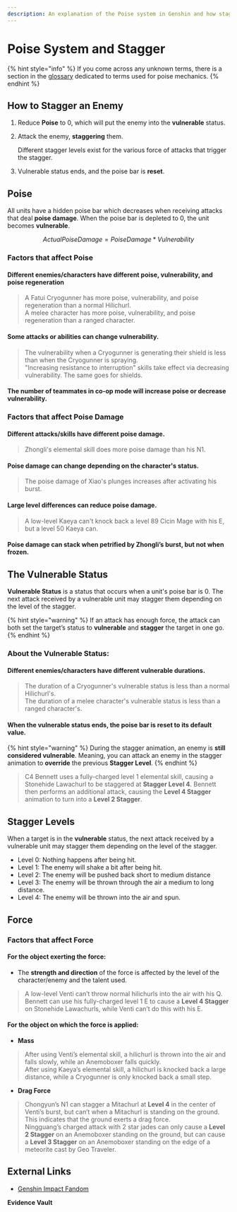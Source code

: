 ```yaml
---
description: An explanation of the Poise system in Genshin and how stagger works.
---
```


# Poise System and Stagger

{% hint style="info" %}
If you come across any unknown terms, there is a section in the [glossary](https://github.com/YukinaNeko/PoiseUpdate/tree/a0d7a99ee25fa17d61107634b8a79620684a1562/common-terms.md#poise) dedicated to terms used for poise mechanics.
{% endhint %}

## How to Stagger an Enemy

1. Reduce **Poise** to 0, which will put the enemy into the **vulnerable** status.
2. Attack the enemy, **staggering** them.

    Different stagger levels exist for the various force of attacks that trigger the stagger.

3. Vulnerable status ends, and the poise bar is **reset**.

## Poise

All units have a hidden poise bar which decreases when receiving attacks that deal **poise damage**. When the poise bar is depleted to 0, the unit becomes **vulnerable**.

$$
Actual Poise Damage = Poise Damage * Vulnerability
$$

### Factors that affect Poise

#### Different enemies/characters have different poise, vulnerability, and poise regeneration

> A Fatui Cryogunner has more poise, vulnerability, and poise regeneration than a normal Hilichurl.  
> A melee character has more poise, vulnerability, and poise regeneration than a ranged character.

#### Some attacks or abilities can change vulnerability.

> The vulnerability when a Cryogunner is generating their shield is less than when the Cryogunner is spraying.  
> "Increasing resistance to interruption" skills take effect via decreasing vulnerability. The same goes for shields.

#### The number of teammates in co-op mode will increase poise or decrease vulnerability.

### Factors that affect Poise Damage

#### Different attacks/skills have different poise damage.

> Zhongli's elemental skill does more poise damage than his N1.

#### Poise damage can change depending on the character's status.

> The poise damage of Xiao's plunges increases after activating his burst.

#### Large level differences can reduce poise damage.

> A low-level Kaeya can't knock back a level 89 Cicin Mage with his E, but a level 50 Kaeya can.

#### Poise damage can stack when petrified by Zhongli’s burst, but not when frozen.

## The Vulnerable Status

**Vulnerable Status** is a status that occurs when a unit's poise bar is 0. The next attack received by a vulnerable unit may stagger them depending on the level of the stagger.

{% hint style="warning" %}
If an attack has enough force, the attack can both set the target’s status to **vulnerable** and **stagger** the target in one go.
{% endhint %}

### About the Vulnerable Status:

#### Different enemies/characters have different vulnerable durations.

> The duration of a Cryogunner's vulnerable status is less than a normal Hilichurl's.  
> The duration of a melee character's vulnerable status is less than a ranged character's.

#### When the vulnerable status ends, the poise bar is reset to its default value.

{% hint style="warning" %}
During the stagger animation, an enemy is **still considered vulnerable**. Meaning, you can attack an enemy in the stagger animation to **override** the previous **Stagger Level**.
{% endhint %}

> C4 Bennett uses a fully-charged level 1 elemental skill, causing a Stonehide Lawachurl to be staggered at **Stagger Level 4**. Bennett then performs an additional attack, causing the **Level 4 Stagger** animation to turn into a **Level 2 Stagger**.

## Stagger Levels

When a target is in the **vulnerable** status, the next attack received by a vulnerable unit may stagger them depending on the level of the stagger.

* Level 0: Nothing happens after being hit.
* Level 1: The enemy will shake a bit after being hit.
* Level 2: The enemy will be pushed back short to medium distance
* Level 3: The enemy will be thrown through the air a medium to long distance.
* Level 4: The enemy will be thrown into the air and spun.

## Force

### Factors that affect Force

#### For the object exerting the force:

* The **strength and direction** of the force is affected by the level of the character/enemy and the talent used.

> A low-level Venti can’t throw normal hilichurls into the air with his Q.  
> Bennett can use his fully-charged level 1 E to cause a **Level 4 Stagger** on Stonehide Lawachurls, while Venti can’t do this with his E.

#### For the object on which the force is applied:

* **Mass**

> After using Venti’s elemental skill, a hilichurl is thrown into the air and falls slowly, while an Anemoboxer falls quickly.  
> After using Kaeya’s elemental skill, a hilichurl is knocked back a large distance, while a Cryogunner is only knocked back a small step.

* **Drag Force**

> Chongyun’s N1 can stagger a Mitachurl at **Level 4** in the center of Venti’s burst, but can’t when a Mitachurl is standing on the ground. This indicates that the ground exerts a drag force.  
> Ningguang’s charged attack with 2 star jades can only cause a **Level 2 Stagger** on an Anemoboxer standing on the ground, but can cause a **Level 3 Stagger** on an Anemoboxer standing on the edge of a meteorite cast by Geo Traveler.

## External Links

* [Genshin Impact Fandom](https://genshin-impact.fandom.com/wiki/Poise)

**Evidence Vault**


